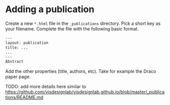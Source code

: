 # Adding a publication

Create a new `*.html` file in the `_publications` directory. Pick a short key as your filename. Complete the file with the following basic format.

```html
---
layout: publication
title: ...
...
---
Abstract
```

Add the other properties (title, authors, etc). Take for example the Draco paper page.

TODO: add more details here similar to https://github.com/visdesignlab/visdesignlab.github.io/blob/master/_publications/README.md